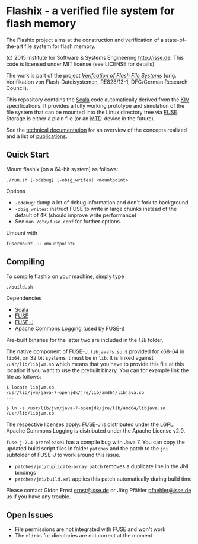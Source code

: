 # Flashix - a verified file system for flash memory

The Flashix project aims at the construction and verification of a
state-of-the-art file system for flash memory.

(c) 2015 Institute for Software & Systems Engineering <http://isse.de>.
This code is licensed under MIT license (see LICENSE for details).

The work is part of the project [*Verifcation of Flash File Systems*](http://isse.de/flashix)
(orig.  Verifikation von Flash-Dateisystemen, RE828/13-1, DFG/German Research Council).

This repository contains the [Scala](http://scala-lang.org) code automatically
derived from the [KIV](http://isse.de/kiv) specifications.
It provides a fully working prototype and simulation of the file system that can
be mounted into the Linux directory tree via [FUSE](http://fuse.sourceforge.net/).
Storage is either a plain file
(or an [MTD](http://www.linux-mtd.infradead.org/)-device in the future).

See the [technical documentation](https://swt.informatik.uni-augsburg.de/swt/projects/flash.html)
for an overview of the concepts realized and a list of [publications](http://isse.de/flashix/publications).

## Quick Start

Mount flashix (on a 64-bit system) as follows:

    ./run.sh [-odebug] [-obig_writes] <mountpoint>

Options

- `-odebug`: dump a lot of debug information and don't fork to background
- `-obig_writes`: instruct FUSE to write in large chunks instead of the default of 4K
  (should improve write performance)
- See `man /etc/fuse.conf` for further options.

Umount with

    fusermount -u <mountpoint>

## Compiling

To compile flashix on your machine, simply type

    ./build.sh

Dependencies

- [Scala](http://scala-lang.org)
- [FUSE](http://fuse.sourceforge.net)
- [FUSE-J](http://sourceforge.net/projects/fuse-j/)
- [Apache Commons Logging](https://commons.apache.org/proper/commons-logging/)
  (used by FUSE-j)

Pre-built binaries for the latter two are included in the `lib` folder.

The native component of FUSE-J, `libjavafs.so` is provided for x68-64 in `lib64`,
on 32 bit systems it must be in `lib`.
It is linked against `/usr/lib/libjvm.so` which means that you have to provide
this file at this location if you want to use the prebuilt binary.
You can for example link the file as follows:

    $ locate libjvm.so
    /usr/lib/jvm/java-7-openjdk/jre/lib/amd64/libjava.so
    ...

    $ ln -s /usr/lib/jvm/java-7-openjdk/jre/lib/amd64/libjava.so /usr/lib/libjvm.so

The respective licenses apply:
FUSE-J is distributed under the LGPL.
Apache Commons Logging is distributed under the Apache License v2.0.

`fuse-j-2.4-prerelease1` has a compile bug with Java 7. You can copy the updated
build script files in folder `patches` and the patch to the `jni` subfolder of
FUSE-J to work around this issue.

- `patches/jni/duplicate-array.patch` removes a duplicate line in the JNI bindings
- `patches/jni/build.xml` applies this patch automatically during build time

Please contact Gidon Ernst <ernst@isse.de> or Jörg Pfähler <pfaehler@isse.de> us if you have any trouble.

## Open Issues

- File permissions are not integrated with FUSE and won't work
- The `nlink`s for directories are not correct at the moment
